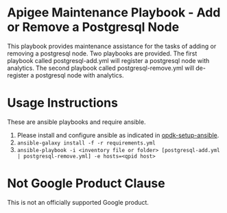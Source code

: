 Apigee Maintenance Playbook - Add or Remove a Postgresql Node
=============================================================

This playbook provides maintenance assistance for the tasks of 
adding or removing a postgresql node. Two playbooks are provided. The first 
playbook called postgresql-add.yml will register a postgresql node with analytics. 
The second playbook called postgresql-remove.yml will de-register a postgresql node
with analytics. 


Usage Instructions
==================

These are ansible playbooks and require ansible.

1. Please install and configure ansible as indicated in [opdk-setup-ansible](https://github.com/carlosfrias/apigee-opdk-playbook-setup-ansible).
1. `ansible-galaxy install -f -r requirements.yml`
1. `ansible-playbook -i <inventory file or folder> [postgresql-add.yml | postgresql-remove.yml] -e hosts=<qpid host>`

<!-- BEGIN Google Required Disclaimer -->

# Not Google Product Clause

This is not an officially supported Google product.
<!-- END Google Required Disclaimer -->
